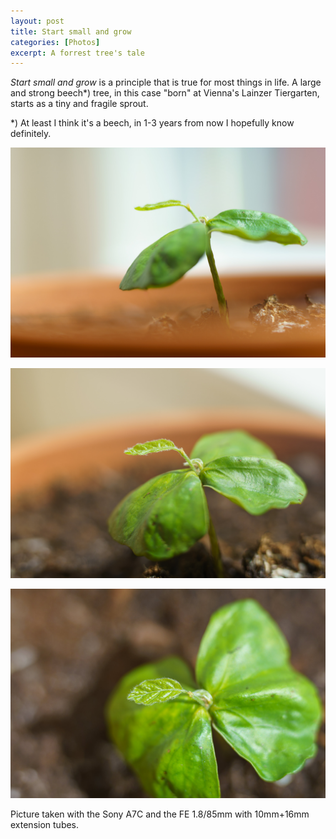 ```yaml
---
layout: post
title: Start small and grow
categories: [Photos]
excerpt: A forrest tree's tale 
---
```


*Start small and grow* is a principle that is true for most things in life.
A large and strong beech*) tree, in this case "born" at Vienna's Lainzer Tiergarten, starts as a tiny and fragile sprout.

*) At least I think it's a beech, in 1-3 years from now I hopefully know definitely.

![Small tree - a beech?](../images/20210424/tree-1.jpg)

![Small tree - a beech?](../images/20210424/tree-2.jpg)

![Small tree - a beech?](../images/20210424/tree-3.jpg)

Picture taken with the Sony A7C and the FE 1.8/85mm with 10mm+16mm extension tubes.
